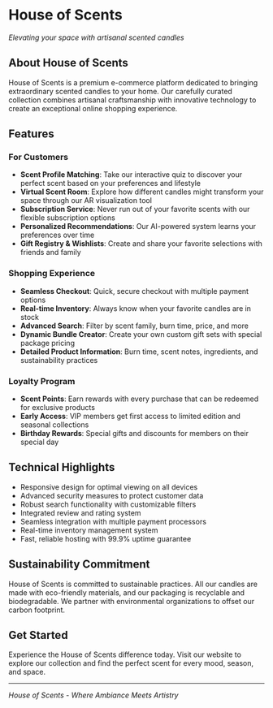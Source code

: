 # House of Scents

*Elevating your space with artisanal scented candles*

## About House of Scents

House of Scents is a premium e-commerce platform dedicated to bringing extraordinary scented candles to your home. Our carefully curated collection combines artisanal craftsmanship with innovative technology to create an exceptional online shopping experience.

## Features

### For Customers

- **Scent Profile Matching**: Take our interactive quiz to discover your perfect scent based on your preferences and lifestyle
- **Virtual Scent Room**: Explore how different candles might transform your space through our AR visualization tool
- **Subscription Service**: Never run out of your favorite scents with our flexible subscription options
- **Personalized Recommendations**: Our AI-powered system learns your preferences over time
- **Gift Registry & Wishlists**: Create and share your favorite selections with friends and family

### Shopping Experience

- **Seamless Checkout**: Quick, secure checkout with multiple payment options
- **Real-time Inventory**: Always know when your favorite candles are in stock
- **Advanced Search**: Filter by scent family, burn time, price, and more
- **Dynamic Bundle Creator**: Create your own custom gift sets with special package pricing
- **Detailed Product Information**: Burn time, scent notes, ingredients, and sustainability practices

### Loyalty Program

- **Scent Points**: Earn rewards with every purchase that can be redeemed for exclusive products
- **Early Access**: VIP members get first access to limited edition and seasonal collections
- **Birthday Rewards**: Special gifts and discounts for members on their special day

## Technical Highlights

- Responsive design for optimal viewing on all devices
- Advanced security measures to protect customer data
- Robust search functionality with customizable filters
- Integrated review and rating system
- Seamless integration with multiple payment processors
- Real-time inventory management system
- Fast, reliable hosting with 99.9% uptime guarantee

## Sustainability Commitment

House of Scents is committed to sustainable practices. All our candles are made with eco-friendly materials, and our packaging is recyclable and biodegradable. We partner with environmental organizations to offset our carbon footprint.

## Get Started

Experience the House of Scents difference today. Visit our website to explore our collection and find the perfect scent for every mood, season, and space.

---

*House of Scents - Where Ambiance Meets Artistry*